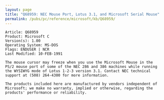 ```yaml
---
layout: page
title: "Q68959: NEC Mouse Port, Lotus 3.1, and Microsoft Serial Mouse"
permalink: /pubs/pc/reference/microsoft/kb/Q68959/
---
```


	Article: Q68959
	Product: Microsoft C
	Version(s): 1.00
	Operating System: MS-DOS
	Flags: ENDUSER | NCR
	Last Modified: 10-FEB-1991
	
	The mouse cursor may freeze when you use the Microsoft Mouse in the
	PS/2 mouse port of some of the NEC 286 and 386 machines while running
	the WYSIWYG mode of Lotus 1-2-3 version 3.1. Contact NEC technical
	support at (508) 264-4300 for more information.
	
	The products included here are manufactured by vendors independent of
	Microsoft; we make no warranty, implied or otherwise, regarding the
	products' performance or reliability.
